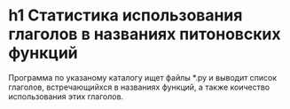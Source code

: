 h1 Статистика использования глаголов в названиях питоновских функций
=====================


Программа по указаному каталогу ищет файлы *.py и выводит список глаголов, встречающийхся в названиях функций,
а также коичество использования этих глаголов.
